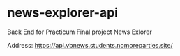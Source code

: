 # news-explorer-api
Back End for Practicum Final project News Exlorer

Address: https://api.vbnews.students.nomoreparties.site/
